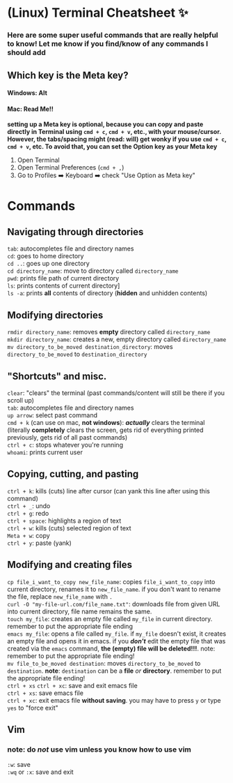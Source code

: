 # (Linux) Terminal Cheatsheet :sparkles:

### Here are some super useful commands that are **really** helpful to know! Let me know if you find/know of any commands I should add

## Which key is the Meta key?
#### Windows: Alt
#### Mac: **Read Me!!**
**setting up a Meta key is optional, because you can copy and paste directly in Terminal using `cmd + c`, `cmd + v`, etc., with your mouse/cursor. However, the tabs/spacing might (read: will) get wonky if you use `cmd + c`, `cmd + v`, etc. To avoid that, you can set the Option key as your Meta key**
1. Open Terminal
2. Open Terminal Preferences (` cmd + , `)
3. Go to Profiles :arrow_right: Keyboard :arrow_right: check "Use Option as Meta key"

# Commands

## Navigating through directories
`tab`: autocompletes file and directory names  
`cd`: goes to home directory   
`cd ..`: goes up one directory   
`cd directory_name`: move to directory called `directory_name`  
`pwd`: prints file path of current directory  
`ls`: prints contents of current directory]   
`ls -a`: prints **all** contents of directory (**hidden** and unhidden contents)  

## Modifying directories
`rmdir directory_name`: removes **empty** directory called `directory_name`   
`mkdir directory_name`: creates a new, empty directory called `directory_name`  
`mv directory_to_be_moved destination_directory`: moves `directory_to_be_moved` to `destination_directory`  

## "Shortcuts" and misc.
`clear`: "clears" the terminal (past commands/content will still be there if you scroll up)  
`tab`: autocompletes file and directory names  
`up arrow`: select past command  
`cmd + k` (can use on mac, **not windows**): ***actually*** clears the terminal (literally **completely** clears the screen, gets rid of everything printed previously, gets rid of all past commands)  
`ctrl + c`: stops whatever you're running  
`whoami`: prints current user

## Copying, cutting, and pasting
`ctrl + k`: kills (cuts) line after cursor (can yank this line after using this command)   
`ctrl + _`: undo   
`ctrl + g`: redo   
`ctrl + space`: highlights a region of text   
`ctrl + w`: kills (cuts) selected region of text   
`Meta + w`: copy   
`ctrl + y`: paste (yank)   

## Modifying and creating files
`cp file_i_want_to_copy new_file_name`: copies `file_i_want_to_copy` into current directory, renames it to `new_file_name`. if you don't want to rename the file, replace `new_file_name` with `.`  
`curl -O "my-file-url.com/file_name.txt"`: downloads file from given URL into current directory, file name remains the same.  
`touch my_file`: creates an empty file called `my_file` in current directory. remember to put the appropriate file ending  
`emacs my_file`: opens a file called `my_file`. if `my_file` doesn't exist, it creates an empty file and opens it in emacs. if you **_don't_** edit the empty file that was created via the `emacs` command, **the (empty) file will be deleted!!!**. note: remember to put the appropriate file ending!  
`mv file_to_be_moved destination`: moves `directory_to_be_moved` to `destination`. **note**: `destination` can be a **file** *or* **directory**. remember to put the appropriate file ending!   
`ctrl + xs` `ctrl + xc`: save and exit emacs file  
`ctrl + xs`: save emacs file  
`ctrl + xc`: exit emacs file **without saving**. you may have to press `y` or type `yes` to "force exit"   

## Vim
### note: do _**not**_ use vim unless you know how to use vim  
`:w`: save  
`:wq` or `:x`: save and exit

